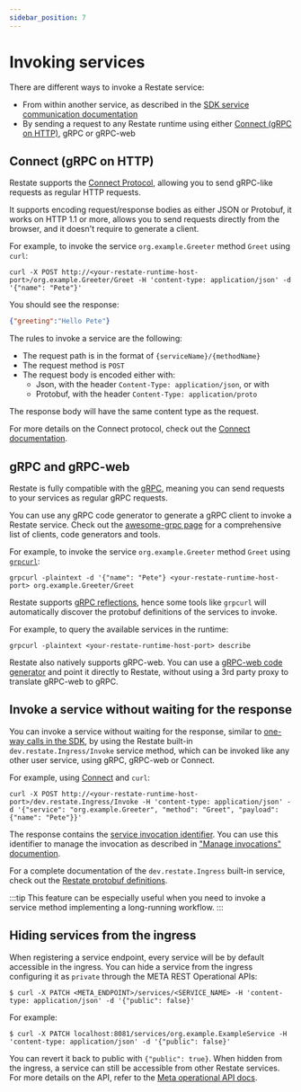 ```yaml
---
sidebar_position: 7
---
```


# Invoking services

There are different ways to invoke a Restate service:

* From within another service, as described in the [SDK service communication documentation](./typescript-sdk/service-communication.md)
* By sending a request to any Restate runtime using either [Connect (gRPC on HTTP)](https://connect.build/docs/protocol/), gRPC or gRPC-web

## Connect (gRPC on HTTP)

Restate supports the [Connect Protocol](https://connect.build/docs/protocol/), allowing you to send gRPC-like requests as regular HTTP requests.

It supports encoding request/response bodies as either JSON or Protobuf, it works on HTTP 1.1 or more, allows you to send requests directly from the browser, and it doesn't require to generate a client.

For example, to invoke the service `org.example.Greeter` method `Greet` using `curl`:

```shell
curl -X POST http://<your-restate-runtime-host-port>/org.example.Greeter/Greet -H 'content-type: application/json' -d '{"name": "Pete"}'
```

You should see the response:

```json
{"greeting":"Hello Pete"}
```

The rules to invoke a service are the following:

* The request path is in the format of `{serviceName}/{methodName}`
* The request method is `POST`
* The request body is encoded either with:
    * Json, with the header `Content-Type: application/json`, or with
    * Protobuf, with the header `Content-Type: application/proto`

The response body will have the same content type as the request.

For more details on the Connect protocol, check out the [Connect documentation](https://connect.build/).

## gRPC and gRPC-web

Restate is fully compatible with the [gRPC](https://grpc.io/), meaning you can send requests to your services as regular gRPC requests. 

You can use any gRPC code generator to generate a gRPC client to invoke a Restate service. Check out the [awesome-grpc page](https://github.com/grpc-ecosystem/awesome-grpc) for a comprehensive list of clients, code generators and tools.

For example, to invoke the service `org.example.Greeter` method `Greet` using [`grpcurl`](https://github.com/fullstorydev/grpcurl):

```shell
grpcurl -plaintext -d '{"name": "Pete"} <your-restate-runtime-host-port> org.example.Greeter/Greet
```

Restate supports [gRPC reflections](https://github.com/grpc/grpc/blob/master/doc/server-reflection.md), hence some tools like `grpcurl` will automatically discover the protobuf definitions of the services to invoke.

For example, to query the available services in the runtime:

```shell
grpcurl -plaintext <your-restate-runtime-host-port> describe
```

Restate also natively supports gRPC-web. You can use a [gRPC-web code generator](https://www.npmjs.com/package/grpc-web) and point it directly to Restate, without using a 3rd party proxy to translate gRPC-web to gRPC.

## Invoke a service without waiting for the response

You can invoke a service without waiting for the response, similar to [one-way calls in the SDK](./typescript-sdk/service-communication.md), by using the Restate built-in `dev.restate.Ingress/Invoke` service method, which can be invoked like any other user service, using gRPC, gRPC-web or Connect.

For example, using [Connect](#connect-grpc-on-http) and `curl`:

```shell
curl -X POST http://<your-restate-runtime-host-port>/dev.restate.Ingress/Invoke -H 'content-type: application/json' -d '{"service": "org.example.Greeter", "method": "Greet", "payload": {"name": "Pete"}}'
```

The response contains the [service invocation identifier](./deployment-operations/manage-invocations.md#service-invocation-identifier). You can use this identifier to manage the invocation as described in ["Manage invocations" documention](deployment-operations/manage-invocations.md).

For a complete documentation of the `dev.restate.Ingress` built-in service, check out the [Restate protobuf definitions](https://github.com/restatedev/proto/blob/main/dev/restate/services.proto).

:::tip
This feature can be especially useful when you need to invoke a service method implementing a long-running workflow.
:::

## Hiding services from the ingress

When registering a service endpoint, every service will be by default accessible in the ingress. You can hide a service from the ingress configuring it as `private` through the META REST Operational APIs:

```shell
$ curl -X PATCH <META_ENDPOINT>/services/<SERVICE_NAME> -H 'content-type: application/json' -d '{"public": false}'
```

For example:

```shell
$ curl -X PATCH localhost:8081/services/org.example.ExampleService -H 'content-type: application/json' -d '{"public": false}'
```

You can revert it back to public with `{"public": true}`. When hidden from the ingress, a service can still be accessible from other Restate services.
For more details on the API, refer to the [Meta operational API docs](./deployment-operations/meta-rest-api.mdx#tag/service/operation/modify_service). 
